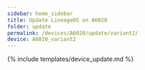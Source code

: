 ```yaml
---
sidebar: home_sidebar
title: Update LineageOS on A6020
folder: update
permalink: /devices/A6020/update/variant2/
device: A6020_variant2
---
```

{% include templates/device_update.md %}
